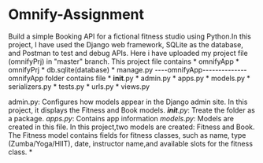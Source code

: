 # Omnify-Assignment
Build a simple Booking API for a fictional fitness studio using Python.In this project, I have used the Django web framework, SQLite as the database, and Postman to test and debug APIs.
Here i have uploaded my project file (omnifyPrj) in "master" branch.
This project file contains
     * omnifyApp
     * omnifyPrj
     * db.sqlite(database)
     * manage.py
----omnifyApp--------------
omnifyApp folder contains file 
     * __init__.py
     * admin.py
     * apps.py
     * models.py
     * serializers.py
     * tests.py
     * urls.py
     * views.py
     
admin.py: Configures how models appear in the Django admin site. In this project, it displays the Fitness and Book models.
*__init__.py*: Treate the folder as a package.
*apps.py*: Contains app information
*models.py*: Models are created in this file. In this project,two models are created: Fitness and Book. The Fitness model contains fields for fitness classes, such as name, type (Zumba/Yoga/HIIT), date, instructor name,and available slots for the fitness class.
*



